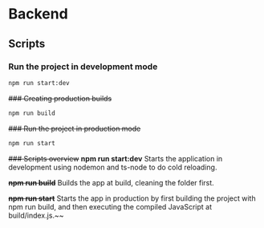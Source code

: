# Backend

## Scripts

### Run the project in development mode
```bash
npm run start:dev
```
~~### Creating production builds~~
```bash
npm run build
```

~~### Run the project in production mode~~
```bash
npm run start
```

~~### Scripts overview~~
**npm run start:dev**
Starts the application in development using nodemon and ts-node to do cold reloading.

~~**npm run build**~~
Builds the app at build, cleaning the folder first.

~~**npm run start**~~
Starts the app in production by first building the project with npm run build, and then executing the compiled JavaScript at build/index.js.~~


